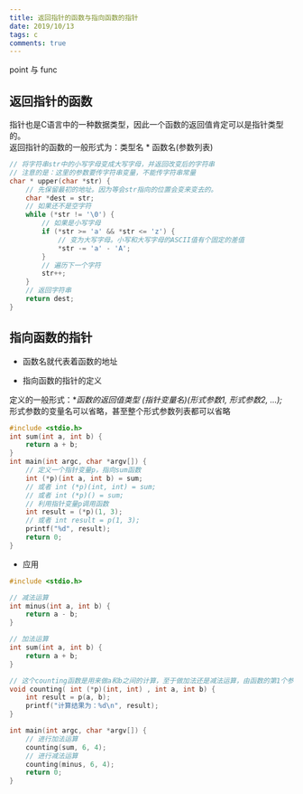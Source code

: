 ```yaml
---
title: 返回指针的函数与指向函数的指针
date: 2019/10/13
tags: c
comments: true
---
```


point 与 func
<!--more-->

## 返回指针的函数

指针也是C语言中的一种数据类型，因此一个函数的返回值肯定可以是指针类型的。  
返回指针的函数的一般形式为：类型名 * 函数名(参数列表)

```C
// 将字符串str中的小写字母变成大写字母，并返回改变后的字符串
// 注意的是：这里的参数要传字符串变量，不能传字符串常量
char * upper(char *str) {
    // 先保留最初的地址。因为等会str指向的位置会变来变去的。
    char *dest = str;
    // 如果还不是空字符
    while (*str != '\0') {
        // 如果是小写字母
        if (*str >= 'a' && *str <= 'z') {
            // 变为大写字母。小写和大写字母的ASCII值有个固定的差值
            *str -= 'a' - 'A';
        }
        // 遍历下一个字符
        str++;
    }
    // 返回字符串
    return dest;
}
```

## 指向函数的指针

* 函数名就代表着函数的地址

* 指向函数的指针的定义

定义的一般形式：**函数的返回值类型 (*指针变量名)(形式参数1, 形式参数2, ...);**  
形式参数的变量名可以省略，甚至整个形式参数列表都可以省略

```C
#include <stdio.h>
int sum(int a, int b) {
    return a + b;
}
int main(int argc, char *argv[]) {
    // 定义一个指针变量p，指向sum函数
    int (*p)(int a, int b) = sum;
    // 或者 int (*p)(int, int) = sum;
    // 或者 int (*p)() = sum;
    // 利用指针变量p调用函数
    int result = (*p)(1, 3);
    // 或者 int result = p(1, 3);
    printf("%d", result);
    return 0;
}
```

* 应用

```C
#include <stdio.h>

// 减法运算
int minus(int a, int b) {
    return a - b;
}

// 加法运算
int sum(int a, int b) {
    return a + b;
}

// 这个counting函数是用来做a和b之间的计算，至于做加法还是减法运算，由函数的第1个参数决定
void counting( int (*p)(int, int) , int a, int b) {
    int result = p(a, b);
    printf("计算结果为：%d\n", result);
}

int main(int argc, char *argv[]) {
    // 进行加法运算
    counting(sum, 6, 4);
    // 进行减法运算
    counting(minus, 6, 4);
    return 0;
}
```


